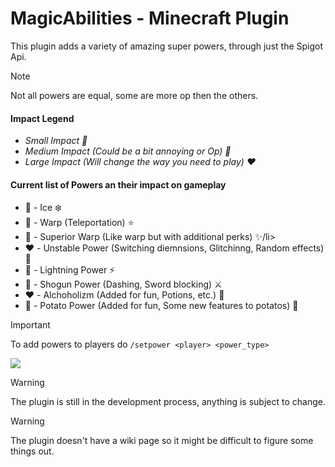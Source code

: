 # MagicAbilities - Minecraft Plugin
This plugin adds a variety of amazing super powers, through just the Spigot Api.

> [!NOTE]
> Not all powers are equal, some are more op then the others.

#### Impact Legend

  - *Small Impact 💚* </li>
  - *Medium Impact (Could be a bit annoying or Op) 💛*
  - *Large Impact (Will change the way you need to play) ❤️*


#### Current list of Powers an their impact on gameplay 

<ul>
  <li>💛 - Ice ❄️ </li>
  <li>💛 - Warp (Teleportation) ⭐</li>
  <li>💛 - Superior Warp (Like warp but with additional perks) ✨/li>
  <li>❤️ - Unstable Power (Switching diemnsions, Glitchinng, Random effects) 🧭</li>
  <li>💚 - Lightning Power ⚡</li>
  <li>💛 - Shogun Power (Dashing, Sword blocking) ⚔️</li>
  <li>❤️ - Alchoholizm (Added for fun, Potions, etc.) 🥃</li>
  <li>💛 - Potato Power (Added for fun, Some new features to potatos) 🥔</li>
</ul>

> [!IMPORTANT]
> To add powers to players do
> ```/setpower <player> <power_type>```

![](https://i.imgur.com/QlSqjAX.png)

> [!WARNING]
> The plugin is still in the development process, anything is subject to change.

> [!WARNING]
> The plugin doesn't have a wiki page so it might be difficult to figure some things out.

